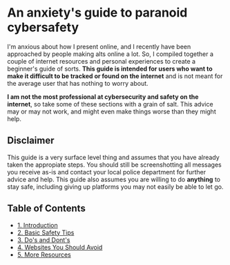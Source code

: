 # An anxiety's guide to paranoid cybersafety
I'm anxious about how I present online, and I recently have been approached by people making alts online a lot. So, I compiled together a couple of internet resources and personal experiences to create a beginner's guide of sorts. **This guide is intended for users who want to make it difficult to be tracked or found on the internet** and is not meant for the average user that has nothing to worry about.

**I am not the most professional at cybersecurity and safety on the internet**, so take some of these sections with a grain of salt. This advice may or may not work, and might even make things worse than they might help.

## Disclaimer
This guide is a very surface level thing and assumes that you have already taken the appropiate steps. You should still be screenshotting all messages you receive as-is and contact your local police department for further advice and help. This guide also assumes you are willing to do **anything** to stay safe, including giving up platforms you may not easily be able to let go.

## Table of Contents
- [1. Introduction](guide/1-intro.md)
- [2. Basic Safety Tips](guide/2-basics.md)
- [3. Do's and Dont's](guide/3-yesno.md)
- [4. Websites You Should Avoid](guide/3-avoid.md)
- [5. More Resources](guide/4-resources.md)
